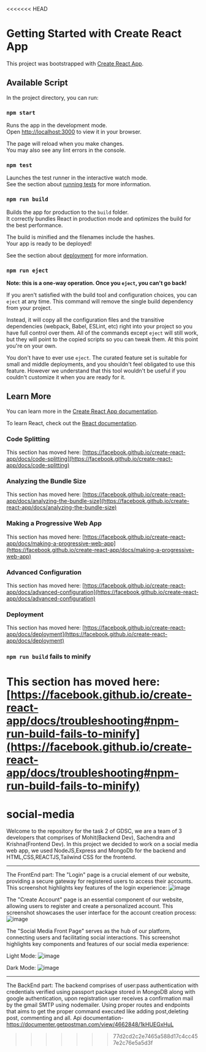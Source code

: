 <<<<<<< HEAD
# Getting Started with Create React App

This project was bootstrapped with [Create React App](https://github.com/facebook/create-react-app).

## Available Script

In the project directory, you can run:

### `npm start`

Runs the app in the development mode.\
Open [http://localhost:3000](http://localhost:3000) to view it in your browser.

The page will reload when you make changes.\
You may also see any lint errors in the console.

### `npm test`

Launches the test runner in the interactive watch mode.\
See the section about [running tests](https://facebook.github.io/create-react-app/docs/running-tests) for more information.

### `npm run build`

Builds the app for production to the `build` folder.\
It correctly bundles React in production mode and optimizes the build for the best performance.

The build is minified and the filenames include the hashes.\
Your app is ready to be deployed!

See the section about [deployment](https://facebook.github.io/create-react-app/docs/deployment) for more information.

### `npm run eject`

**Note: this is a one-way operation. Once you `eject`, you can't go back!**

If you aren't satisfied with the build tool and configuration choices, you can `eject` at any time. This command will remove the single build dependency from your project.

Instead, it will copy all the configuration files and the transitive dependencies (webpack, Babel, ESLint, etc) right into your project so you have full control over them. All of the commands except `eject` will still work, but they will point to the copied scripts so you can tweak them. At this point you're on your own.

You don't have to ever use `eject`. The curated feature set is suitable for small and middle deployments, and you shouldn't feel obligated to use this feature. However we understand that this tool wouldn't be useful if you couldn't customize it when you are ready for it.

## Learn More

You can learn more in the [Create React App documentation](https://facebook.github.io/create-react-app/docs/getting-started).

To learn React, check out the [React documentation](https://reactjs.org/).

### Code Splitting

This section has moved here: [https://facebook.github.io/create-react-app/docs/code-splitting](https://facebook.github.io/create-react-app/docs/code-splitting)

### Analyzing the Bundle Size

This section has moved here: [https://facebook.github.io/create-react-app/docs/analyzing-the-bundle-size](https://facebook.github.io/create-react-app/docs/analyzing-the-bundle-size)

### Making a Progressive Web App

This section has moved here: [https://facebook.github.io/create-react-app/docs/making-a-progressive-web-app](https://facebook.github.io/create-react-app/docs/making-a-progressive-web-app)

### Advanced Configuration

This section has moved here: [https://facebook.github.io/create-react-app/docs/advanced-configuration](https://facebook.github.io/create-react-app/docs/advanced-configuration)

### Deployment

This section has moved here: [https://facebook.github.io/create-react-app/docs/deployment](https://facebook.github.io/create-react-app/docs/deployment)

### `npm run build` fails to minify

This section has moved here: [https://facebook.github.io/create-react-app/docs/troubleshooting#npm-run-build-fails-to-minify](https://facebook.github.io/create-react-app/docs/troubleshooting#npm-run-build-fails-to-minify)
=======
# social-media
Welcome to the repository for the task 2 of GDSC, we are a team of 3 developers that comprises of Mohit(Backend Dev), Sachendra and Krishna(Frontend Dev).
In this project we decided to work on a social media web app, we used NodeJS,Express and MongoDb for the backend and HTML,CSS,REACTJS,Tailwind CSS for the frontend.
_____________________________________________________________________________________________________________________________________________________________________________________________________________________________________________
The FrontEnd part:
The "Login" page is a crucial element of our website, providing a secure gateway for registered users to access their accounts. This screenshot highlights key features of the login experience:
![image](https://github.com/mohitxroxx/social-media/assets/94298923/621bd233-e89d-47df-831f-8b3b9b71619a)

The "Create Account" page is an essential component of our website, allowing users to register and create a personalized account. This screenshot showcases the user interface for the account creation process:
![image](https://github.com/mohitxroxx/social-media/assets/94298923/00e68aba-0227-4a83-a98f-30f52f4fcd8d)

The "Social Media Front Page" serves as the hub of our platform, connecting users and facilitating social interactions. This screenshot highlights key components and features of our social media experience:

Light Mode:
![image](https://github.com/mohitxroxx/social-media/assets/94298923/0d7a9d59-f557-43d4-a8a7-f80b5c8af1ed)

Dark Mode:
![image](https://github.com/mohitxroxx/social-media/assets/94298923/48e9f5d4-f210-4b3e-a0f5-9bb981c1fd37)
_____________________________________________________________________________________________________________________________________________________________________________________________________________________________________________

The BackEnd part:
The backend comprises of user:pass authentication with credentials verified using passport package stored in MongoDB along with google authentication, upon registration user receives a confirmation mail by the gmail SMTP using nodemailer.
Using proper routes and endpoints that aims to get the proper command executed like adding post,deleting post, commenting and all.
Api documentation-https://documenter.getpostman.com/view/4662848/1kHUEGxHuL
>>>>>>> 77d2cd2c2e7465a588d17c4cc457e2c76e5a5d3f
